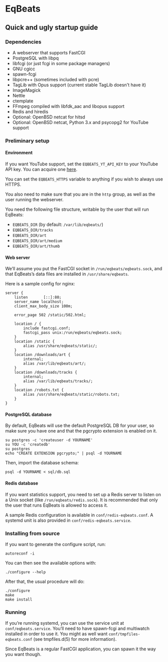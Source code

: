 # EqBeats
## Quick and ugly startup guide

### Dependencies

* A webserver that supports FastCGI
* PostgreSQL with libpq
* libfcgi (or just fcgi in some package managers)
* GNU cgicc
* spawn-fcgi
* libpcre++ (sometimes included with pcre)
* TagLib with Opus support (current stable TagLib doesn't have it)
* ImageMagick
* Nettle
* ctemplate
* FFmpeg compiled with libfdk\_aac and libopus support
* Redis and hiredis
* Optional: OpenBSD netcat for hitsd
* Optional: OpenBSD netcat, Python 3.x and psycopg2 for YouTube support

### Preliminary setup

#### Environment

If you want YouTube support, set the `EQBEATS_YT_API_KEY` to your YouTube API
key. You can acquire one [here](https://code.google.com/apis/youtube/dashboard/gwt/index.html).

You can set the `EQBEATS_HTTPS` variable to anything if you wish to always use
HTTPS.

You also need to make sure that you are in the `http` group, as well as the user
running the webserver.

You need the following file structure, writable by the user that will run
EqBeats:
* `EQBEATS_DIR` (by default: `/var/lib/eqbeats/`)
* `EQBEATS_DIR/tracks`
* `EQBEATS_DIR/art`
* `EQBEATS_DIR/art/medium`
* `EQBEATS_DIR/art/thumb`

#### Web server

We’ll assume you put the FastCGI socket in `/run/eqbeats/eqbeats.sock`, and that
EqBeats’s data files are installed in `/usr/share/eqbeats`.

Here is a sample config for nginx:

    server {
        listen       [::]:80;
        server_name localhost;
        client_max_body_size 100m;

        error_page 502 /static/502.html;

        location / {
            include fastcgi.conf;
            fastcgi_pass unix:/run/eqbeats/eqbeats.sock;
        }
        location /static {
            alias /usr/share/eqbeats/static/;
        }
        location /downloads/art {
            internal;
            alias /var/lib/eqbeats/art/;
        }
        location /downloads/tracks {
            internal;
            alias /var/lib/eqbeats/tracks/;
        }
        location /robots.txt {
            alias /usr/share/eqbeats/static/robots.txt;
        }
    }

#### PostgreSQL database

By default, EqBeats will use the default PostgreSQL DB for your user, so make
sure you have one and that the pgcrypto extension is enabled on it.

    su postgres -c 'createuser -d YOURNAME'
    su YOU -c 'createdb'
    su postgres
    echo "CREATE EXTENSION pgcrypto;" | psql -d YOURNAME

Then, import the database schema:

    psql -d YOURNAME < sql/db.sql

#### Redis database

If you want statistics support, you need to set up a Redis server to listen on a
Unix socket (like `/run/eqbeats/redis.sock`). It is recommended that only the
user that runs EqBeats is allowed to access it.

A sample Redis configuration is available in `conf/redis-eqbeats.conf`. A
systemd unit is also provided in `conf/redis-eqbeats.service`.

### Installing from source

If you want to generate the configure script, run:

    autoreconf -i

You can then see the available options with:

    ./configure --help

After that, the usual procedure will do:

    ./configure
    make
    make install

### Running

If you’re running systemd, you can use the service unit at
`conf/eqbeats.service`. You’ll need to have spawn-fcgi and multiwatch installed
in order to use it. You might as well want `conf/tmpfiles-eqbeats.conf` (see
tmpfiles.d(5) for more information).

Since EqBeats is a regular FastCGI application, you can spawn it the way you
want though.
